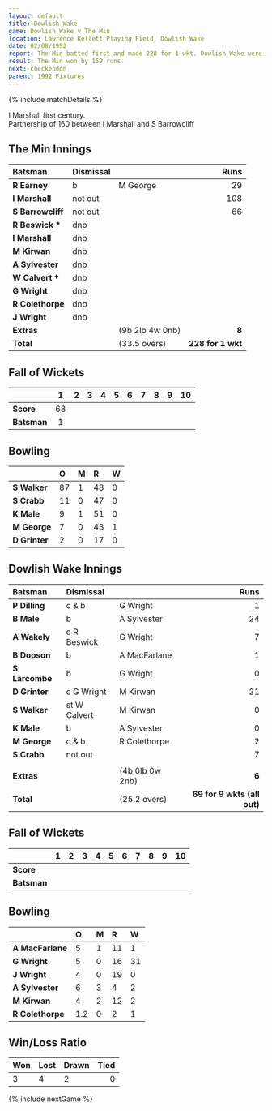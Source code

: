 ```yaml
---
layout: default
title: Dowlish Wake
game: Dowlish Wake v The Min
location: Lawrence Kellett Playing Field, Dowlish Wake
date: 02/08/1992
report: The Min batted first and made 228 for 1 wkt. Dowlish Wake were bowled out for 69
result: The Min won by 159 runs
next: checkendon
parent: 1992 Fixtures
---
```


{% include matchDetails %}

I Marshall first century.<br />
Partnership of 160 between I Marshall and S Barrowcliff

## The Min Innings

| Batsman | Dismissal |  | Runs |
|:---|:---|---|---:|
| **R Earney** | b | M George | 29 |
| **I Marshall** | not out |  | 108 |
| **S Barrowcliff** | not out |  | 66 |
| **R Beswick &#42;** | dnb |  |  |
| **I Marshall** | dnb |  |  |
| **M Kirwan** | dnb |  |  |
| **A Sylvester** | dnb |  |  |
| **W Calvert &#8224;** | dnb |  |  |
| **G Wright** | dnb |  |  |
| **R Colethorpe** | dnb |  |  |
| **J Wright** |dnb |  |  |
| **Extras** | | (9b 2lb 4w 0nb) | **8** |
| **Total** | | (33.5 overs) | **228 for 1 wkt** |

## Fall of Wickets

| | 1 | 2 | 3 | 4 | 5 | 6 | 7 | 8 | 9 | 10 |
|---|:---:|:---:|:---:|:---:|:---:|:---:|:---:|:---:|:---:|:---:|
| **Score** | 68 |  |  |  |  |  |  |  |  |  |
| **Batsman** | 1 |  |  |  |  |  |  |  |  |  |

## Bowling

| | O | M | R | W |
|---|:---|:---|:---|:---|
| **S Walker** | 87 | 1 | 48 | 0 |
| **S Crabb** | 11 | 0 | 47 | 0 |
| **K Male** | 9 | 1 | 51 | 0 |
| **M George** | 7 | 0 | 43 | 1 |
| **D Grinter** | 2 | 0 | 17 | 0 |

## Dowlish Wake Innings

| Batsman | Dismissal |  | Runs |
|:---|:---|---|---:|
| **P Dilling** | c & b | G Wright | 1 |
| **B Male** | b | A Sylvester | 24 |
| **A Wakely** | c R Beswick | G Wright | 7 |
| **B Dopson** | b | A MacFarlane | 1 |
| **S Larcombe** | b | G Wright | 0 |
| **D Grinter** | c G Wright | M Kirwan | 21 |
| **S Walker** | st W Calvert | M Kirwan | 0 |
| **K Male** | b | A Sylvester | 0 |
| **M George** | c & b | R Colethorpe | 2 |
| **S Crabb** | not out |  | 7 |
|  |  |  |  |
| **Extras** | | (4b 0lb 0w 2nb) | **6** |
| **Total** | | (25.2 overs) | **69 for 9 wkts (all out)** |

## Fall of Wickets

| | 1 | 2 | 3 | 4 | 5 | 6 | 7 | 8 | 9 | 10 |
|---|:---:|:---:|:---:|:---:|:---:|:---:|:---:|:---:|:---:|:---:|
| **Score** |  |  |  |  |  |  |  |  |  |  |
| **Batsman** |  |  |  |  |  |  |  |  |  |  |

## Bowling

| | O | M | R | W |
|---|:---|:---|:---|:---|
| **A MacFarlane** | 5 | 1 | 11 | 1 |
| **G Wright** | 5 | 0 | 16 | 31 |
| **J Wright** | 4 | 0 | 19 | 0 |
| **A Sylvester** | 6 | 3 | 4 | 2 |
| **M Kirwan** | 4 | 2 | 12 | 2 |
| **R Colethorpe** | 1.2 | 0 | 2 | 1 |

## Win/Loss Ratio

| Won | Lost | Drawn | Tied |
|:---|:---|:---|---:|
| 3 | 4 | 2 | 0 |

{% include nextGame %}